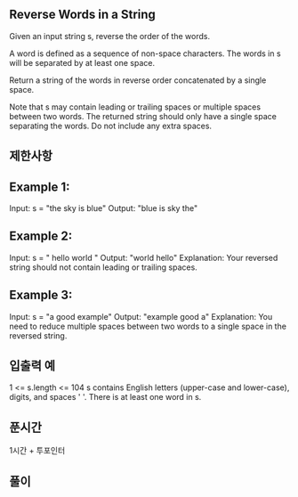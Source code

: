 ## Reverse Words in a String

Given an input string s, reverse the order of the words.

A word is defined as a sequence of non-space characters. The words in s will be separated by at least one space.

Return a string of the words in reverse order concatenated by a single space.

Note that s may contain leading or trailing spaces or multiple spaces between two words. The returned string should only have a single space separating the words. Do not include any extra spaces.

## 제한사항

## Example 1:

Input: s = "the sky is blue"
Output: "blue is sky the"

## Example 2:

Input: s = " hello world "
Output: "world hello"
Explanation: Your reversed string should not contain leading or trailing spaces.

## Example 3:

Input: s = "a good example"
Output: "example good a"
Explanation: You need to reduce multiple spaces between two words to a single space in the reversed string.

## 입출력 예

1 <= s.length <= 104
s contains English letters (upper-case and lower-case), digits, and spaces ' '.
There is at least one word in s.

## 푼시간

1시간 + 투포인터

## 풀이
